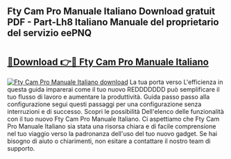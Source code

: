 ## Fty Cam Pro Manuale Italiano Download gratuit PDF - Part-Lh8 Italiano Manuale del proprietario del servizio eePNQ

# <h2><a href="http://dfe2ajj.blite.top/?on=Fty+Cam+Pro+Manuale+Italiano">🔗Download 👉🔴 Fty Cam Pro Manuale Italiano</a></h2>

[![Fty Cam Pro Manuale Italiano download](https://i.imgur.com/lujVjoI.png)](http://dfe2ajj.blite.top/?on=Fty+Cam+Pro+Manuale+Italiano)
La tua porta verso L'efficienza in questa guida imparerai come il tuo nuovo REDDDDDDD può semplificare il tuo flusso di lavoro e aumentare la produttività. Guida passo passo alla configurazione segui questi passaggi per una configurazione senza interruzioni e di successo. Scopri le possibilità Dell'elenco delle funzionalità con il tuo nuovo Fty Cam Pro Manuale Italiano. Ci aspettiamo che Fty Cam Pro Manuale Italiano sia stata una risorsa chiara e di facile comprensione nel tuo viaggio verso la padronanza dell'uso del tuo nuovo gadget. Se hai bisogno di aiuto o chiarimenti, non esitare a contattare il nostro team di supporto.
